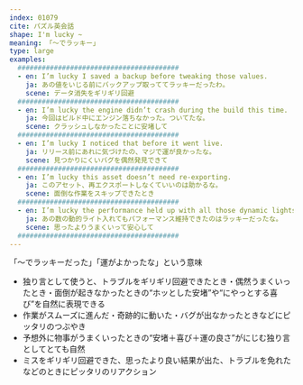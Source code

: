 ```yaml
---
index: 01079
cite: パズル英会話
shape: I'm lucky ~
meaning: 「〜でラッキー」
type: large
examples:
  ########################################
  - en: I’m lucky I saved a backup before tweaking those values.
    ja: あの値をいじる前にバックアップ取っててラッキーだったわ。
    scene: データ消失をギリギリ回避
  ########################################
  - en: I’m lucky the engine didn’t crash during the build this time.
    ja: 今回はビルド中にエンジン落ちなかった。ついてたな。
    scene: クラッシュしなかったことに安堵して
  ########################################
  - en: I’m lucky I noticed that before it went live.
    ja: リリース前にあれに気づけたの、マジで運が良かったな。
    scene: 見つかりにくいバグを偶然発見できて
  ########################################
  - en: I’m lucky this asset doesn’t need re-exporting.
    ja: このアセット、再エクスポートしなくていいのは助かるな。
    scene: 面倒な作業をスキップできたとき
  ########################################
  - en: I’m lucky the performance held up with all those dynamic lights.
    ja: あの数の動的ライト入れてもパフォーマンス維持できたのはラッキーだったな。
    scene: 思ったよりうまくいって安心して
  ########################################
---
```


「〜でラッキーだった」「運がよかったな」という意味

- 独り言として使うと、トラブルをギリギリ回避できたとき・偶然うまくいったとき・面倒が起きなかったときの“ホッとした安堵”や“にやっとする喜び”を自然に表現できる
- 作業がスムーズに進んだ・奇跡的に動いた・バグが出なかったときなどにピッタリのつぶやき
- 予想外に物事がうまくいったときの“安堵＋喜び＋運の良さ”がにじむ独り言としてとても自然
- ミスをギリギリ回避できた、思ったより良い結果が出た、トラブルを免れたなどのときにピッタリのリアクション
